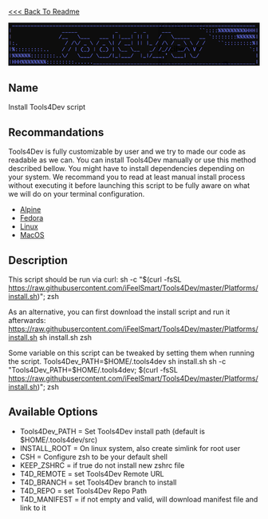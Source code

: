  [<<< Back To Readme](../../../../README.md)
<p align="center">
<img src="https://github.com/T4D-Suites/T4D-Ressources/blob/master/LogoT4D.png" width="512">
</p>

## Name
<p>Install Tools4Dev script</p>


## Recommandations

Tools4Dev is fully customizable by user and we try to made our code as readable as we can.
You can install Tools4Dev manually or use this method described bellow.
You might have to install dependencies depending on your system.
We recommand you to read at least manual install process without executing it before launching this script to be fully aware on what we will do on your terminal configuration.

   * [Alpine](Alpine.md)
   * [Fedora](Fedora.md)
   * [Linux](Linux.md)
   * [MacOS](MacOS.md)

## Description

This script should be run via curl:
sh -c "$(curl -fsSL https://raw.githubusercontent.com/iFeelSmart/Tools4Dev/master/Platforms/install.sh)"; zsh

As an alternative, you can first download the install script and run it afterwards:
https://raw.githubusercontent.com/iFeelSmart/Tools4Dev/master/Platforms/install.sh
sh install.sh
zsh

Some variable on this script can be tweaked by setting them when running the script.
Tools4Dev_PATH=$HOME/.tools4dev sh install.sh
sh -c "Tools4Dev_PATH=$HOME/.tools4dev; $(curl -fsSL https://raw.githubusercontent.com/iFeelSmart/Tools4Dev/master/Platforms/install.sh)"; zsh


## Available Options
* Tools4Dev_PATH            = Set Tools4Dev install path (default is $HOME/.tools4dev/src)
* INSTALL_ROOT              = On linux system, also create simlink for root user
* CSH                       = Configure zsh to be your default shell
* KEEP_ZSHRC                = if true do not install new zshrc file
* T4D_REMOTE                = set Tools4Dev Remote URL
* T4D_BRANCH                = set Tools4Dev branch to install
* T4D_REPO                  = set Tools4Dev Repo Path
* T4D_MANIFEST              = if not empty and valid, will download manifest file and link to it


